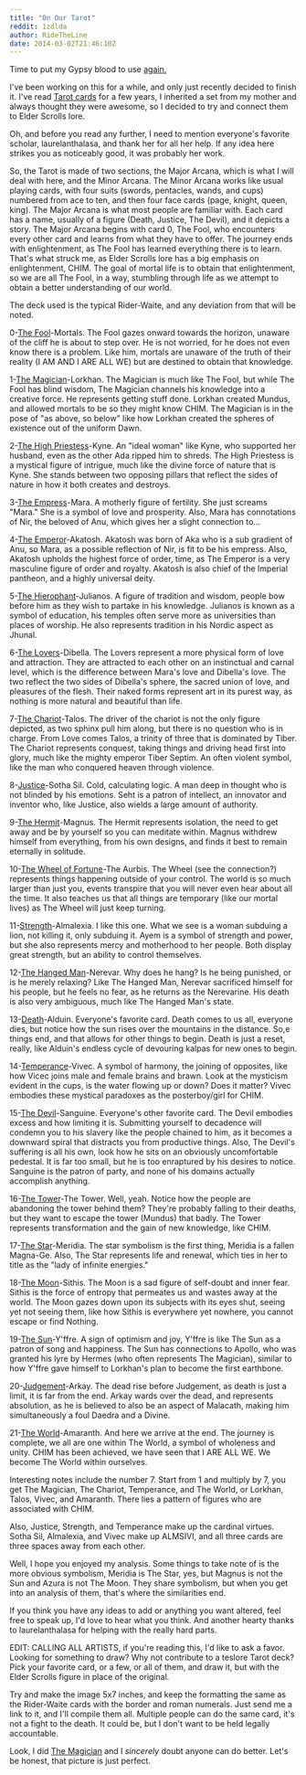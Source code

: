 ```yaml
---
title: "On Our Tarot"
reddit: 1zdlda
author: RideTheLine
date: 2014-03-02T21:46:10Z
---
```


Time to put my Gypsy blood to use [again.](http://www.reddit.com/r/teslore/comments/1v8yz0/the_aedra_and_the_stars/)

I've been working on this for a while, and only just recently decided to finish it. I've read [Tarot cards](http://en.wikipedia.org/wiki/Tarot) for a few years, I inherited a set from my mother and always thought they were awesome, so I decided to try and connect them to Elder Scrolls lore.  

Oh, and before you read any further, I need to mention everyone's favorite scholar, laurelanthalasa, and thank her for all her help. If any idea here strikes you as noticeably good, it was probably her work.  

So, the Tarot is made of two sections, the Major Arcana, which is what I will deal with here, and the Minor Arcana. The Minor Arcana works like usual playing cards, with four suits (swords, pentacles, wands, and cups) numbered from ace to ten, and then four face cards (page, knight, queen, king). The Major Arcana is what most people are familiar with. Each card has a name, usually of a figure (Death, Justice, The Devil), and it depicts a story. The Major Arcana begins with card 0, The Fool, who encounters every other card and learns from what they have to offer. The journey ends with enlightenment, as The Fool has learned everything there is to learn. That's what struck me, as Elder Scrolls lore has a big emphasis on enlightenment, CHIM. The goal of mortal life is to obtain that enlightenment, so we are all The Fool, in a way, stumbling through life as we attempt to obtain a better understanding of our world.  

The deck used is the typical Rider-Waite, and any deviation from that will be noted.

0-[The Fool](http://upload.wikimedia.org/wikipedia/en/thumb/9/90/RWS_Tarot_00_Fool.jpg/343px-RWS_Tarot_00_Fool.jpg)-Mortals. The Fool gazes onward towards the horizon, unaware of the cliff he is about to step over. He is not worried, for he does not even know there is a problem. Like him, mortals are unaware of the truth of their reality (I AM AND I ARE ALL WE) but are destined to obtain that knowledge.  

1-[The Magician](http://www.learntarot.com/bigjpgs/maj01.jpg)-Lorkhan. The Magician is much like The Fool, but while The Fool has blind wisdom, The Magician channels his knowledge into a creative force. He represents getting stuff done. Lorkhan created Mundus, and allowed mortals to be so they might know CHIM. The Magician is in the pose of "as above, so below" like how Lorkhan created the spheres of existence out of the uniform Dawn.  

2-[The High Priestess](http://upload.wikimedia.org/wikipedia/en/8/88/RWS_Tarot_02_High_Priestess.jpg)-Kyne. An "ideal woman" like Kyne, who supported her husband, even as the other Ada ripped him to shreds. The High Priestess is a mystical figure of intrigue, much like the divine force of nature that is Kyne. She stands between two opposing pillars that reflect the sides of nature in how it both creates and destroys.  

3-[The Empress](http://upload.wikimedia.org/wikipedia/en/d/d2/RWS_Tarot_03_Empress.jpg)-Mara. A motherly figure of fertility. She just screams "Mara." She is a symbol of love and prosperity. Also, Mara has connotations of Nir, the beloved of Anu, which gives her a slight connection to...  

4-[The Emperor](http://upload.wikimedia.org/wikipedia/en/c/c3/RWS_Tarot_04_Emperor.jpg)-Akatosh. Akatosh was born of Aka who is a sub gradient of Anu, so Mara, as a possible reflection of Nir, is fit to be his empress. Also, Akatosh upholds the highest force of order, time, as The Emperor is a very masculine figure of order and royalty. Akatosh is also chief of the Imperial pantheon, and a highly universal deity.  

5-[The Hierophant](http://upload.wikimedia.org/wikipedia/en/8/8d/RWS_Tarot_05_Hierophant.jpg)-Julianos. A figure of tradition and wisdom, people bow before him as they wish to partake in his knowledge. Julianos is known as a symbol of education, his temples often serve more as universities than places of worship. He also represents tradition in his Nordic aspect as Jhunal.  

6-[The Lovers](http://upload.wikimedia.org/wikipedia/en/d/db/RWS_Tarot_06_Lovers.jpg)-Dibella. The Lovers represent a more physical form of love and attraction. They are attracted to each other on an instinctual and carnal level, which is the difference between Mara's love and Dibella's love. The two reflect the two sides of Dibella's sphere, the sacred union of love, and pleasures of the flesh. Their naked forms represent art in its purest way, as nothing is more natural and beautiful than life.  

7-[The Chariot](http://upload.wikimedia.org/wikipedia/en/9/9b/RWS_Tarot_07_Chariot.jpg)-Talos. The driver of the chariot is not the only figure depicted, as two sphinx pull him along, but there is no question who is in charge. From Love comes Talos, a trinity of three that is dominated by Tiber. The Chariot represents conquest, taking things and driving head first into glory, much like the mighty emperor Tiber Septim. An often violent symbol, like the man who conquered heaven through violence.  

8-[Justice](http://upload.wikimedia.org/wikipedia/en/e/e0/RWS_Tarot_11_Justice.jpg)-Sotha Sil. Cold, calculating logic. A man deep in thought who is not blinded by his emotions. Seht is a patron of intellect, an innovator and inventor who, like Justice, also wields a large amount of authority.  

9-[The Hermit](http://upload.wikimedia.org/wikipedia/en/4/4d/RWS_Tarot_09_Hermit.jpg)-Magnus. The Hermit represents isolation, the need to get away and be by yourself so you can meditate within. Magnus withdrew himself from everything, from his own designs, and finds it best to remain eternally in solitude.  

10-[The Wheel of Fortune](http://upload.wikimedia.org/wikipedia/en/3/3c/RWS_Tarot_10_Wheel_of_Fortune.jpg)-The Aurbis. The Wheel (see the connection?) represents things happening outside of your control. The world is so much larger than just you, events transpire that you will never even hear about all the time. It also teaches us that all things are temporary (like our mortal lives) as The Wheel will just keep turning.  

11-[Strength](http://upload.wikimedia.org/wikipedia/en/f/f5/RWS_Tarot_08_Strength.jpg)-Almalexia. I like this one. What we see is a woman subduing a lion, not killing it, only subduing it. Ayem is a symbol of strength and power, but she also represents mercy and motherhood to her people. Both display great strength, but an ability to control themselves.  

12-[The Hanged Man](http://upload.wikimedia.org/wikipedia/en/2/2b/RWS_Tarot_12_Hanged_Man.jpg)-Nerevar. Why does he hang? Is he being punished, or is he merely relaxing? Like The Hanged Man, Nerevar sacrificed himself for his people, but he feels no fear, as he returns as the Nerevarine. His death is also very ambiguous, much like The Hanged Man's state.  

13-[Death](http://upload.wikimedia.org/wikipedia/en/d/d7/RWS_Tarot_13_Death.jpg)-Alduin. Everyone's favorite card. Death comes to us all, everyone dies, but notice how the sun rises over the mountains in the distance. So,e things end, and that allows for other things to begin. Death is just a reset, really, like Alduin's endless cycle of devouring kalpas for new ones to begin.  

14-[Temperance](http://upload.wikimedia.org/wikipedia/en/f/f8/RWS_Tarot_14_Temperance.jpg)-Vivec. A symbol of harmony, the joining of opposites, like how Vicec joins male and female  brains and brawn. Look at the mysticism evident in the cups, is the water flowing up or down? Does it matter? Vivec embodies these mystical paradoxes as the posterboy/girl for CHIM.  

15-[The Devil](http://upload.wikimedia.org/wikipedia/en/5/55/RWS_Tarot_15_Devil.jpg)-Sanguine. Everyone's other favorite card. The Devil embodies excess and how limiting it is. Submitting yourself to decadence will condemn you to his slavery like the people chained to him, as it becomes a downward spiral that distracts you from productive things. Also, The Devil's suffering is all his own, look how he sits on an obviously uncomfortable pedestal. It is far too small, but he is too enraptured by his desires to notice. Sanguine is the patron of party, and none of his domains actually accomplish anything.  

16-[The Tower](http://upload.wikimedia.org/wikipedia/en/5/53/RWS_Tarot_16_Tower.jpg)-The Tower. Well, yeah. Notice how the people are abandoning the tower behind them? They're probably falling to their deaths, but they want to escape the tower (Mundus) that badly. The Tower represents transformation and the gain of new knowledge, like CHIM.  

17-[The Star](http://upload.wikimedia.org/wikipedia/en/d/db/RWS_Tarot_17_Star.jpg)-Meridia. The star symbolism is the first thing, Meridia is a fallen Magna-Ge. Also, The Star represents life and renewal, which ties in her to title as the "lady of infinite energies."  

18-[The Moon](http://upload.wikimedia.org/wikipedia/en/7/7f/RWS_Tarot_18_Moon.jpg)-Sithis. The Moon is a sad figure of self-doubt and inner fear. Sithis is the force of entropy that permeates us and wastes away at the world. The Moon gazes down upon its subjects with its eyes shut, seeing yet not seeing them, like how Sithis is everywhere yet nowhere, you cannot escape or find Nothing.  

19-[The Sun](http://upload.wikimedia.org/wikipedia/en/1/17/RWS_Tarot_19_Sun.jpg)-Y'ffre. A sign of optimism and joy, Y'ffre is like The Sun as a patron of song and happiness. The Sun has connections to Apollo, who was granted his lyre by Hermes (who often represents The Magician), similar to how Y'ffre gave himself to Lorkhan's plan to become the first earthbone.  

20-[Judgement](http://upload.wikimedia.org/wikipedia/en/d/dd/RWS_Tarot_20_Judgement.jpg)-Arkay. The dead rise before Judgement, as death is just a limit, it is far from the end. Arkay wards over the dead, and represents absolution, as he is believed to also be an aspect of Malacath, making him simultaneously a foul Daedra and a Divine.  

21-[The World](http://upload.wikimedia.org/wikipedia/en/f/ff/RWS_Tarot_21_World.jpg)-Amaranth. And here we arrive at the end. The journey is complete, we all are one within The World, a symbol of wholeness and unity. CHIM has been achieved, we have seen that I ARE ALL WE. We become The World within ourselves.  

Interesting notes include the number 7. Start from 1 and multiply by 7, you get The Magician, The Chariot, Temperance, and The World, or Lorkhan, Talos, Vivec, and Amaranth. There lies a pattern of figures who are associated with CHIM.  

Also, Justice, Strength, and Temperance make up the cardinal virtues. Sotha Sil, Almalexia, and Vivec make up ALMSIVI, and all three cards are three spaces away from each other.

Well, I hope you enjoyed my analysis. Some things to take note of is the more obvious symbolism, Meridia is The Star, yes, but Magnus is not the Sun and Azura is not The Moon. They share symbolism, but when you get into an analysis of them, that's where the similarities end.  

If you think you have any ideas to add or anything you want altered, feel free to speak up, I'd love to hear what you think. And another hearty thanks to laurelanthalasa for helping with the really hard parts.  

EDIT: CALLING ALL ARTISTS, if you're reading this, I'd like to ask a favor. Looking for something to draw? Why not contribute to a teslore Tarot deck? Pick your favorite card, or a few, or all of them, and draw it, but with the Elder Scrolls figure in place of the original.  

Try and make the image 5x7 inches, and keep the formatting the same as the Rider-Waite cards with the border and roman numerals. Just send me a link to it, and I'll compile them all. Multiple people can do the same card, it's not a fight to the death. It could be, but I don't want to be held legally accountable.  

Look, I did [The Magician](http://i.imgur.com/Sn73AMT) and I *sincerely* doubt anyone can do better. Let's be honest, that picture is just perfect.
